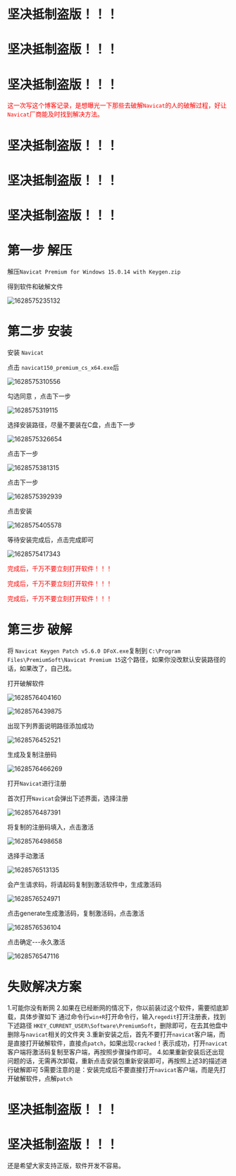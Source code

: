 # 坚决抵制盗版！！！

# 坚决抵制盗版！！！

# 坚决抵制盗版！！！

<font color=red>这一次写这个博客记录，是想曝光一下那些去破解`Navicat`的人的破解过程，好让`Navicat`厂商能及时找到解决方法。</font>

# 坚决抵制盗版！！！

# 坚决抵制盗版！！！

# 坚决抵制盗版！！！



# 第一步 解压

解压`Navicat Premium for Windows 15.0.14 with Keygen.zip`

得到软件和破解文件

![1628575235132](images/1628575235132.png)

# 第二步 安装

安装 `Navicat `

点击 `navicat150_premium_cs_x64.exe`后

![1628575310556](images/1628575310556.png)

 勾选同意 ，点击下一步 

![1628575319115](images/1628575319115.png)

 选择安装路径，尽量不要装在C盘，点击下一步 

![1628575326654](images/1628575326654.png)

 点击下一步 

![1628575381315](images/1628575381315.png)

 点击下一步 

![1628575392939](images/1628575392939.png)

 点击安装 

![1628575405578](images/1628575405578.png)

 等待安装完成后，点击完成即可 

![1628575417343](images/1628575417343.png)



<font color=red>完成后，千万不要立刻打开软件！！！</font>

<font color=red>完成后，千万不要立刻打开软件！！！</font>

<font color=red>完成后，千万不要立刻打开软件！！！</font>



# 第三步 破解

将 `Navicat Keygen Patch v5.6.0 DFoX.exe`复制到 `C:\Program Files\PremiumSoft\Navicat Premium 15`这个路径，如果你没改默认安装路径的话，如果改了，自己找。

打开破解软件

![1628576404160](images/1628576404160.png)

![1628576439875](images/1628576439875.png)

 出现下列界面说明路径添加成功 

![1628576452521](images/1628576452521.png)

 生成及复制注册码 

![1628576466269](images/1628576466269.png)

打开`Navicat`进行注册

首次打开`Navicat`会弹出下述界面，选择注册

![1628576487391](images/1628576487391.png)

 将复制的注册码填入，点击激活 

![1628576498658](images/1628576498658.png)

 选择手动激活 

![1628576513135](images/1628576513135.png)

 会产生请求码，将请起码复制到激活软件中，生成激活码 

![1628576524971](images/1628576524971.png)

 点击generate生成激活码，复制激活码，点击激活 

![1628576536104](images/1628576536104.png)

 点击确定---永久激活 

![1628576547116](images/1628576547116.png)

# 失败解决方案

 1.可能你没有断网
2.如果在已经断网的情况下，你以前装过这个软件，需要彻底卸载，具体步骤如下
通过命令行`win+R`打开命令行，输入`regedit`打开注册表，找到下述路径
`HKEY_CURRENT_USER\Software\PremiumSoft`，删除即可，在去其他盘中删除与`navicat`相关的文件夹
3.重新安装之后，首先不要打开`navicat`客户端，而是直接打开破解软件，直接点`patch`，如果出现`cracked`！表示成功，打开`navicat`客户端将激活码复制至客户端，再按照步骤操作即可。
4.如果重新安装后还出现问题的话，无需再次卸载，重新点击安装包重新安装即可，再按照上述3的描述进行破解即可
5需要注意的是：安装完成后不要直接打开`navicat`客户端，而是先打开破解软件，点解`patch `



# 坚决抵制盗版！！！

# 坚决抵制盗版！！！

还是希望大家支持正版，软件开发不容易。